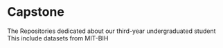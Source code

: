# Capstone
The Repositories dedicated about our third-year undergraduated student
This include datasets from MIT-BIH

